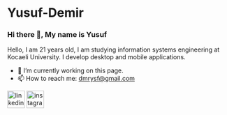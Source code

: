 # Yusuf-Demir
### Hi there 👋, My name is Yusuf


Hello, I am 21 years old, I am studying information systems engineering at Kocaeli University. I develop desktop and mobile applications.

- 🔭 I’m currently working on this page. 
- 📫 How to reach me: dmrysf@gmail.com 


[<img src='https://cdn.jsdelivr.net/npm/simple-icons@3.0.1/icons/linkedin.svg' alt='linkedin' height='40'>](https://www.linkedin.com/in/https://www.linkedin.com/in/yusuf-demir-33349a221//)  [<img src='https://cdn.jsdelivr.net/npm/simple-icons@3.0.1/icons/instagram.svg' alt='instagram' height='40'>](https://www.instagram.com/yusuf_demir_75/)  

